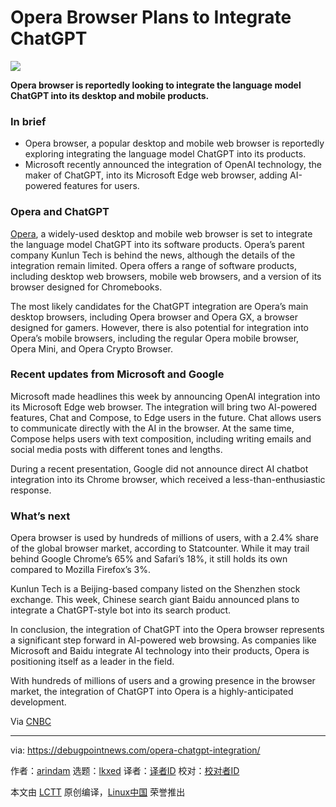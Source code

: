 [#]: subject: "Opera Browser Plans to Integrate ChatGPT"
[#]: via: "https://debugpointnews.com/opera-chatgpt-integration/"
[#]: author: "arindam https://debugpointnews.com/author/dpicubegmail-com/"
[#]: collector: "lkxed"
[#]: translator: " "
[#]: reviewer: " "
[#]: publisher: " "
[#]: url: " "

Opera Browser Plans to Integrate ChatGPT
======

![][1]

**Opera browser is reportedly looking to integrate the language model ChatGPT into its desktop and mobile products.**

### In brief

- Opera browser, a popular desktop and mobile web browser is reportedly exploring integrating the language model ChatGPT into its products.
- Microsoft recently announced the integration of OpenAI technology, the maker of ChatGPT, into its Microsoft Edge web browser, adding AI-powered features for users.

### Opera and ChatGPT

[Opera][2], a widely-used desktop and mobile web browser is set to integrate the language model ChatGPT into its software products. Opera’s parent company Kunlun Tech is behind the news, although the details of the integration remain limited. Opera offers a range of software products, including desktop web browsers, mobile web browsers, and a version of its browser designed for Chromebooks.

The most likely candidates for the ChatGPT integration are Opera’s main desktop browsers, including Opera browser and Opera GX, a browser designed for gamers. However, there is also potential for integration into Opera’s mobile browsers, including the regular Opera mobile browser, Opera Mini, and Opera Crypto Browser.

### Recent updates from Microsoft and Google

Microsoft made headlines this week by announcing OpenAI integration into its Microsoft Edge web browser. The integration will bring two AI-powered features, Chat and Compose, to Edge users in the future. Chat allows users to communicate directly with the AI in the browser. At the same time, Compose helps users with text composition, including writing emails and social media posts with different tones and lengths.

During a recent presentation, Google did not announce direct AI chatbot integration into its Chrome browser, which received a less-than-enthusiastic response.

### What’s next

Opera browser is used by hundreds of millions of users, with a 2.4% share of the global browser market, according to Statcounter. While it may trail behind Google Chrome’s 65% and Safari’s 18%, it still holds its own compared to Mozilla Firefox’s 3%.

Kunlun Tech is a Beijing-based company listed on the Shenzhen stock exchange. This week, Chinese search giant Baidu announced plans to integrate a ChatGPT-style bot into its search product.

In conclusion, the integration of ChatGPT into the Opera browser represents a significant step forward in AI-powered web browsing. As companies like Microsoft and Baidu integrate AI technology into their products, Opera is positioning itself as a leader in the field.

With hundreds of millions of users and a growing presence in the browser market, the integration of ChatGPT into Opera is a highly-anticipated development.

Via [CNBC][3]

--------------------------------------------------------------------------------

via: https://debugpointnews.com/opera-chatgpt-integration/

作者：[arindam][a]
选题：[lkxed][b]
译者：[译者ID](https://github.com/译者ID)
校对：[校对者ID](https://github.com/校对者ID)

本文由 [LCTT](https://github.com/LCTT/TranslateProject) 原创编译，[Linux中国](https://linux.cn/) 荣誉推出

[a]: https://debugpointnews.com/author/dpicubegmail-com/
[b]: https://github.com/lkxed
[1]: https://debugpointnews.com/wp-content/uploads/2023/02/opera.jpg
[2]: https://www.opera.com/
[3]: https://www.cnbc.com/2023/02/09/web-browser-opera-is-planning-to-incorporate-chatgpt.html
